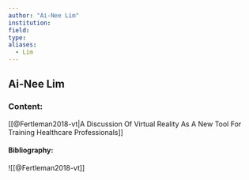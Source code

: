```yaml
---
author: "Ai-Nee Lim"
institution:
field:
type:
aliases:
  - Lim
---
```


## Ai-Nee Lim

### Content:
[[@Fertleman2018-vt|A Discussion Of Virtual Reality As A New Tool For Training Healthcare Professionals]]

#### Bibliography:

![[@Fertleman2018-vt]]